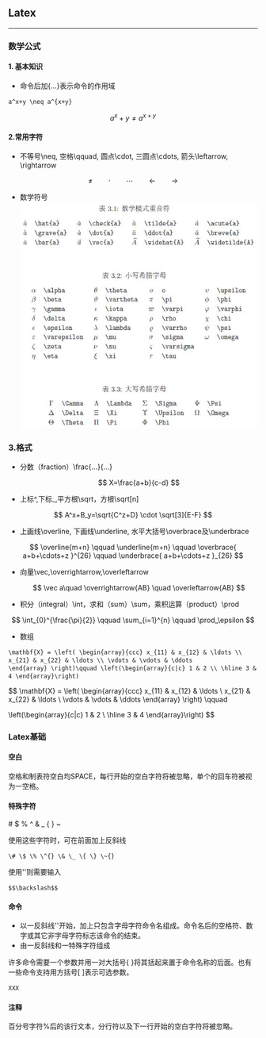 ## Latex

---

### 数学公式

#### 1. 基本知识

- 命令后加{...}表示命令的作用域

```
a^x+y \neq a^{x+y}
```


$$
a^x+y \neq a^{x+y}
$$





#### 2.常用字符

* 不等号\neq, 空格\qquad, 圆点\cdot, 三圆点\cdots, 箭头\leftarrow, \rightarrow


$$
\neq \qquad \cdot \qquad \cdots \qquad \leftarrow \qquad \rightarrow
$$

- 数学符号
![](/images/symbol.JPG)



### 3.格式

* 分数（fraction）\frac{...}{...}


  $$
  X=\frac{a+b}{c-d}
  $$

* 上标^,下标\_,平方根\sqrt，方根\sqrt\[n\]


$$
A^x+B_y=\sqrt{C^z+D} \cdot \sqrt[3]{E-F}
$$


* 上画线\overline, 下画线\underline, 水平大括号\overbrace及\underbrace


$$
\overline{m+n} \qquad \underline{m+n} \qquad 
\overbrace{ a+b+\cdots+z }^{26} \qquad \underbrace{ a+b+\cdots+z }_{26}
$$


* 向量\vec,\overrightarrow,\overleftarrow


  $$
  \vec a\quad \overrightarrow{AB} \quad \overleftarrow{AB}
  $$

* 积分（integral）\int，求和（sum）\sum，乘积运算（product）\prod


$$
\int_{0}^{\frac{\pi}{2}} \qquad
\sum_{i=1}^{n} \qquad
\prod_\epsilon
$$


* 数组

```
\mathbf{X} = \left( \begin{array}{ccc} x_{11} & x_{12} & \ldots \\ x_{21} & x_{22} & \ldots \\ \vdots & \vdots & \ddots
\end{array} \right)\qquad \left(\begin{array}{c|c} 1 & 2 \\ \hline 3 & 4 \end{array}\right)

```


$$
\mathbf{X} =
\left( \begin{array}{ccc}
x_{11} & x_{12} & \ldots \\
x_{21} & x_{22} & \ldots \\
\vdots & \vdots & \ddots
\end{array} \right)
\qquad

\left(\begin{array}{c|c}
1 & 2 \\
\hline
3 & 4
\end{array}\right)
$$


### Latex基础

#### 空白

空格和制表符空白均SPACE，每行开始的空白字符将被忽略，单个的回车符被视为一空格。

#### 特殊字符

\# $ % ^ & \_ { } ~

使用这些字符时，可在前面加上反斜线

```
\# \$ \% \^{} \& \_ \{ \} \~{}
```

使用'\'则需要输入

```
$$\backslash$$
```

#### 命令

* 以一反斜线'\'开始，加上只包含字母字符命令名组成。命令名后的空格符、数字或其它非字母字符标志该命令的结束。
* 由一反斜线和一特殊字符组成 

许多命令需要一个参数并用一对大括号{ }将其括起来置于命令名称的后面。也有一些命令支持用方括号\[ \]表示可选参数。

```cpp
XXX
```

#### 注释

百分号字符%后的该行文本，分行符以及下一行开始的空白字符将被忽略。

